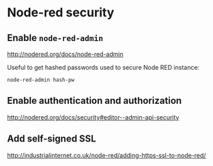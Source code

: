 # Node-red security

## Enable `node-red-admin`

http://nodered.org/docs/node-red-admin

Useful to get hashed passwords used to secure Node RED instance:
```
node-red-admin hash-pw
```

## Enable authentication and authorization

http://nodered.org/docs/security#editor--admin-api-security

## Add self-signed SSL

http://industrialinternet.co.uk/node-red/adding-https-ssl-to-node-red/